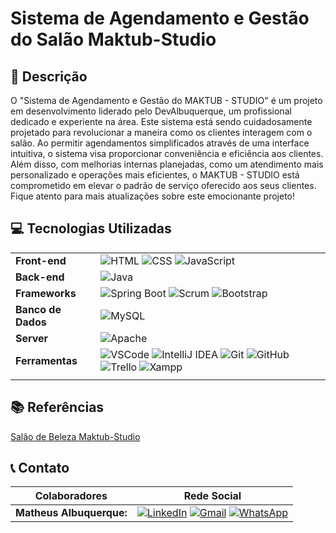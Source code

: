 
# Sistema de Agendamento e Gestão do Salão Maktub-Studio

## 📖 Descrição
O "Sistema de Agendamento e Gestão do MAKTUB - STUDIO" é um projeto em desenvolvimento liderado pelo DevAlbuquerque, um profissional dedicado e experiente na área. Este sistema está sendo cuidadosamente projetado para revolucionar a maneira como os clientes interagem com o salão. Ao permitir agendamentos simplificados através de uma interface intuitiva, o sistema visa proporcionar conveniência e eficiência aos clientes. Além disso, com melhorias internas planejadas, como um atendimento mais personalizado e operações mais eficientes, o MAKTUB - STUDIO está comprometido em elevar o padrão de serviço oferecido aos seus clientes. Fique atento para mais atualizações sobre este emocionante projeto!

## 💻 Tecnologias Utilizadas
|                |                                                                                                                                                              |
|----------------|--------------------------------------------------------------------------------------------------------------------------------------------------------------|
| **Front-end**  | ![HTML](https://img.shields.io/badge/HTML5-E34F26?style=for-the-badge&logo=html5&logoColor=white) ![CSS](https://img.shields.io/badge/CSS3-1572B6?style=for-the-badge&logo=css3&logoColor=white) ![JavaScript](https://img.shields.io/badge/JavaScript-323330?style=for-the-badge&logo=javascript&logoColor=F7DF1E)                        |
| **Back-end**   | ![Java](https://img.shields.io/badge/Java-8B0000?style=for-the-badge&logo=openjdk&logoColor=white)                                                                                                                                                                                                                                                                               |
| **Frameworks** | ![Spring Boot](https://img.shields.io/badge/Spring-6DB33F?style=for-the-badge&logo=spring&logoColor=white) ![Scrum](https://img.shields.io/badge/scrum-grey?style=for-the-badge&logo=scrum) ![Bootstrap](https://img.shields.io/badge/Bootstrap-563D7C?style=for-the-badge&logo=bootstrap&logoColor=white)                                                                                                                                                                                      |
| **Banco de Dados** | ![MySQL](https://img.shields.io/badge/MySQL-007ACC?style=for-the-badge&logo=mysql&logoColor=white)                                                                                                                                                                                                                                                                               |
| **Server**     | ![Apache](https://img.shields.io/badge/apache-%23D42029.svg?style=for-the-badge&logo=apache&logoColor=white)                                                                                                                                                                                                                                                                      |
| **Ferramentas**| ![VSCode](https://img.shields.io/badge/VSCode-007ACC?style=for-the-badge&logo=visual-studio-code&logoColor=white) ![IntelliJ IDEA](https://img.shields.io/badge/IntelliJ%20IDEA-46295A?style=for-the-badge&logo=intellij-idea&logoColor=white) ![Git](https://img.shields.io/badge/git-%23F05033.svg?style=for-the-badge&logo=git&logoColor=white) ![GitHub](https://img.shields.io/badge/github-%23121011.svg?style=for-the-badge&logo=github&logoColor=white) ![Trello](https://img.shields.io/badge/Trello-%23026AA7.svg?style=for-the-badge&logo=Trello&logoColor=white) ![Xampp](https://img.shields.io/badge/xampp-white?style=for-the-badge&logo=xampp) |
|||

## 📚 Referências
[Salão de Beleza Maktub-Studio]([https://www.gov.br/mre/pt-br](https://www.instagram.com/maktubstudio_ofc/))

## 📞 Contato 
| Colaboradores          | Rede Social                                                                                                                                                                                                                                         |
|------------------------|------------------------------------------------------------------------------------------------------------------------------------------------------------------------------------------------------------------------------------------------------|
| **Matheus Albuquerque:** | [![LinkedIn](https://img.shields.io/badge/linkedin-%230077B5.svg?style=for-the-badge&logo=linkedin&logoColor=white)](http://www.linkedin.com/in/matheus-albuquerque-3b870125a) [![Gmail](https://img.shields.io/badge/Gmail-D14836?style=for-the-badge&logo=gmail&logoColor=white)](lailanna,matheus@gmail.com) [![WhatsApp](https://img.shields.io/badge/WhatsApp-25D366?style=for-the-badge&logo=whatsapp&logoColor=white)](https://wa.me/5561985533086?text=Olá,%20tenho%20interesse%20em%20saber%20mais%20sobre%20seus%20conhecimentos%20em%20programação.%20) |
